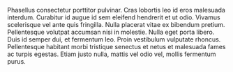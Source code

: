 Phasellus consectetur porttitor pulvinar. Cras lobortis leo id eros malesuada interdum. Curabitur id augue id sem eleifend hendrerit et ut odio. Vivamus scelerisque vel ante quis fringilla. Nulla placerat vitae ex bibendum pretium. Pellentesque volutpat accumsan nisi in molestie. Nulla eget porta libero. Duis id semper dui, et fermentum leo. Proin vestibulum vulputate rhoncus. Pellentesque habitant morbi tristique senectus et netus et malesuada fames ac turpis egestas. Etiam justo nulla, mattis vel odio vel, mollis fermentum purus.
